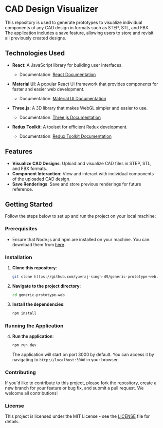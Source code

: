 
# CAD Design Visualizer

This repository is used to generate prototypes to visualize individual components of any CAD design in formats such as STEP, STL, and FBX. The application includes a save feature, allowing users to store and revisit all previously created designs.

## Technologies Used

- **React**: A JavaScript library for building user interfaces.
  - Documentation: [React Documentation](https://react.dev/reference/react)
  
- **Material UI**: A popular React UI framework that provides components for faster and easier web development.
  - Documentation: [Material UI Documentation](https://mui.com/material-ui/getting-started/)
  
- **Three.js**: A 3D library that makes WebGL simpler and easier to use.
  - Documentation: [Three.js Documentation](https://threejs.org/docs/#manual/en/introduction/Creating-a-scene)
  
- **Redux Toolkit**: A toolset for efficient Redux development.
  - Documentation: [Redux Toolkit Documentation](https://redux-toolkit.js.org/introduction/getting-started)

## Features

- **Visualize CAD Designs**: Upload and visualize CAD files in STEP, STL, and FBX formats.
- **Component Interaction**: View and interact with individual components of the uploaded CAD design.
- **Save Renderings**: Save and store previous renderings for future reference.

## Getting Started

Follow the steps below to set up and run the project on your local machine:

### Prerequisites

- Ensure that Node.js and npm are installed on your machine. You can download them from [here](https://nodejs.org/).

### Installation

1. **Clone this repository**:
   ```bash
   git clone https://github.com/yuvraj-singh-49/generic-prototype-web.git
   ```

2. **Navigate to the project directory**:
   ```bash
   cd generic-prototype-web
   ```

3. **Install the dependencies**:
   ```bash
   npm install
   ```

### Running the Application

4. **Run the application**:
   ```bash
   npm run dev
   ```
   The application will start on port 3000 by default. You can access it by navigating to `http://localhost:3000` in your browser.

### Contributing

If you'd like to contribute to this project, please fork the repository, create a new branch for your feature or bug fix, and submit a pull request. We welcome all contributions!

### License

This project is licensed under the MIT License - see the [LICENSE](../../../generic-prototype-web/blob/main/LICENSE) file for details.

